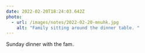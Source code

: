 ```yaml
---
date: 2022-02-20T18:24:03.642Z
photo:
  - url: /images/notes/2022-02-20-mnuhk.jpg
    alt: "Family sitting around the dinner table. "
---
```

Sunday dinner with the fam. 
